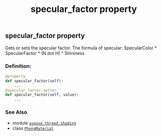 ﻿---
title: specular_factor property
second_title: Aspose.3D for Python via .NET API References
description: 
type: docs
weight: 230
url: /aspose.threed.shading/phongmaterial/specular_factor/
is_root: false
---

## specular_factor property


Gets or sets the specular factor. 
The formula of specular:
SpecularColor * SpecularFactor * (N dot H) ^ Shininess
### Definition:
```python
@property
def specular_factor(self):
    ...
@specular_factor.setter
def specular_factor(self, value):
    ...
```

### See Also
* module [`aspose.threed.shading`](../../)
* class [`PhongMaterial`](/3d/python-net/aspose.threed.shading/phongmaterial)
